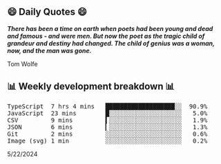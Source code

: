 ## 😄 Daily Quotes 😄

_**There has been a time on earth when poets had been young and dead and famous - and were men. But now the poet as the tragic child of grandeur and destiny had changed. The child of genius was a woman, now, and the man was gone.**_

Tom Wolfe



## 📊 Weekly development breakdown 📊

<pre>TypeScript  7 hrs 4 mins   ███████████████████░░  90.9%
JavaScript  23 mins        █░░░░░░░░░░░░░░░░░░░░   5.0%
CSV         9 mins         ▍░░░░░░░░░░░░░░░░░░░░   1.9%
JSON        6 mins         ▎░░░░░░░░░░░░░░░░░░░░   1.3%
Git         2 mins         ░░░░░░░░░░░░░░░░░░░░░   0.6%
Image (svg) 1 min          ░░░░░░░░░░░░░░░░░░░░░   0.2%</pre>

5/22/2024